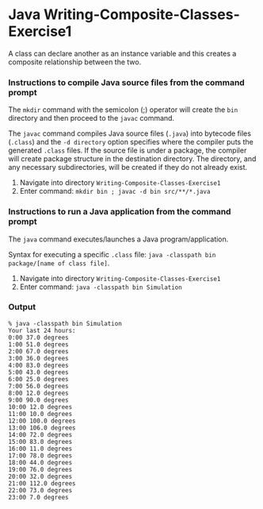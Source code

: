# Java Writing-Composite-Classes-Exercise1

A class can declare another as an instance variable and this creates a composite relationship between the two.


### Instructions to compile Java source files from the command prompt

The `mkdir` command with the semicolon (;) operator will create the `bin` directory and then proceed to the `javac` command.

The `javac` command compiles Java source files (`.java`) into bytecode files (`.class`) and the `-d directory` option specifies where the compiler puts the generated `.class` files. If the source file is under a package, the compiler will create package structure in the destination directory. The directory, and any necessary subdirectories, will be created if they do not already exist.

1. Navigate into directory `Writing-Composite-Classes-Exercise1`
2. Enter command: `mkdir bin ; javac -d bin src/**/*.java`


### Instructions to run a Java application from the command prompt

The `java` command executes/launches a Java program/application.

Syntax for executing a specific `.class` file: `java -classpath bin package/[name of class file]`.

1. Navigate into directory `Writing-Composite-Classes-Exercise1`
2. Enter command: `java -classpath bin Simulation`


### Output

```
% java -classpath bin Simulation
Your last 24 hours:
0:00 37.0 degrees
1:00 51.0 degrees
2:00 67.0 degrees
3:00 36.0 degrees
4:00 83.0 degrees
5:00 43.0 degrees
6:00 25.0 degrees
7:00 56.0 degrees
8:00 12.0 degrees
9:00 90.0 degrees
10:00 12.0 degrees
11:00 10.0 degrees
12:00 100.0 degrees
13:00 106.0 degrees
14:00 72.0 degrees
15:00 83.0 degrees
16:00 11.0 degrees
17:00 78.0 degrees
18:00 44.0 degrees
19:00 76.0 degrees
20:00 32.0 degrees
21:00 112.0 degrees
22:00 73.0 degrees
23:00 7.0 degrees
```
